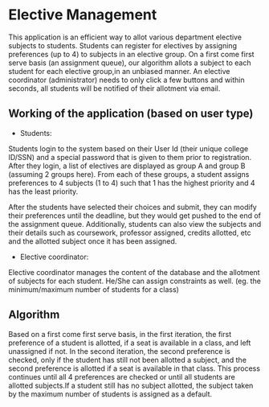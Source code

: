 # Elective Management

This application is an efficient way to allot various department elective subjects to students. Students can register for electives by assigning preferences (up to 4) to subjects in an elective group. On a first come first serve basis (an assignment queue), our algorithm allots a subject to each student for each elective group,in an unbiased manner. An elective coordinator (administrator) needs to only click a few buttons and within seconds, all students will be notified of their allotment via email.

## Working of the application (based on user type)

* Students:

Students login to the system based on their User Id (their unique college ID/SSN) and a special password that is given to them prior to registration. After they login, a list of electives are displayed as group A and group B (assuming 2 groups here). From each of these groups, a student assigns preferences to 4 subjects (1 to 4) such that 1 has the highest priority and 4 has the least priority. 

After the students have selected their choices and submit, they can modify their preferences until the deadline, but they would get pushed to the end of the assignment queue. Additionally, students can also view the subjects and their details such as coursework, professor assigned, credits allotted, etc and the allotted subject once it has been assigned.

* Elective coordinator: 

Elective coordinator manages the content of the database and the allotment of subjects for each student. He/She can assign constraints as well. (eg. the minimum/maximum number of students for a class)

## Algorithm

Based on a first come first serve basis, in the first iteration, the first preference of a student is allotted, if a seat is available in a class, and left unassigned if not. In the second iteration, the second preference is checked, only if the student has still not been allotted a subject, and the second preference is allotted if a seat is available in that class. This process continues until all 4 preferences are checked or until all students are allotted subjects.If a student still has no subject allotted, the subject taken by the maximum number of students is assigned as a default.